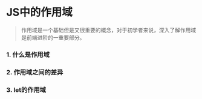 # JS中的作用域

> 作用域是一个基础但是又很重要的概念，对于初学者来说，深入了解作用域是前端进阶的一重要部分。

### 1.   什么是作用域



### 2.   作用域之间的差异


### 3.   let的作用域
